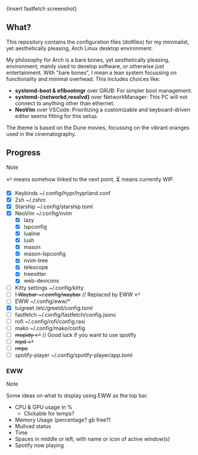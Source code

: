 {Insert fastfetch screenshot}
## What?
This repository contains the configuration files (dotfiles) for my minimalist, yet aesthetically pleasing, Arch Linux desktop environment.

My philosophy for Arch is a bare bones, yet aesthetically pleasing, environment; mainly used to develop software, or otherwise just entertainment.
With "bare bones", I mean a lean system focussing on functionality and minimal overhead. This includes choices like:
- **systemd-boot & efibootmgr** over GRUB: For simpler boot management.
- **systemd-{networkd,resolvd}** over NetworkManager: This PC will not connect to anything other than ethernet.
- **NeoVim** over VSCode: Prioritizing a customizable and keyboard-driven editor seems fitting for this setup.

The theme is based on the Dune movies, focussing on the vibrant oranges used in the cinematography.

## Progress
> [!NOTE]
> ↩️ means somehow linked to the next point, ⏳ means currently WIP.

- [x] Keybinds		        ~/.config/hypr/hyprland.conf
- [x] Zsh			        ~/.zshrc
- [x] Starship		        ~/.config/starship.toml
- [x] NeoVim		        ~/.config/nvim
	- [x] lazy
	- [x] lspconfig
	- [x] lualine
	- [x] lush
	- [x] mason
	- [x] mason-lspconfig
	- [x] nvim-tree
	- [x] telescope
	- [x] treesitter
	- [x] web-devicons
- [ ] Kitty settings	    ~/.config/kitty
- [ ] <s>! Waybar		    ~/.config/waybar</s> // Replaced by EWW ↩️ 
- [ ] EWW			        ~/.config/eww/* 
- [x] tuigreet		        /etc/greetd/config.toml
- [ ] fastfetch		        ~/.config/fastfetch/config.jsonc
- [ ] rofi			        ~/.config/rofi/config.rasi
- [ ] mako                  ~/.config/mako/config
- [ ] <s>mopidy ↩️</s>      // Good luck if you want to use spotify
- [ ] <s>mpd ↩️</s>
- [ ] <s>rmpc </s>
- [ ] spotify-player        ~/.config/spotify-player/app.toml

### EWW
> [!NOTE]
> Some ideas on what to display using EWW as the top bar.
- CPU & GPU usage in %
    - Clickable for temps?
- Memory Usage (percentage? gb free?)
- Mullvad status
- Time
- Spaces in middle or left, with name or icon of active window(s)
- Spotify now playing
